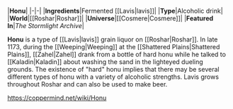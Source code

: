 |**Honu**|
|-|-|
|**Ingredients**|Fermented [[Lavis\|lavis]]|
|**Type**|Alcoholic drink|
|**World**|[[Roshar\|Roshar]]|
|**Universe**|[[Cosmere\|Cosmere]]|
|**Featured In**|*The Stormlight Archive*|

**Honu** is a type of [[Lavis\|lavis]] grain liquor on [[Roshar\|Roshar]].
In late 1173, during the [[Weeping\|Weeping]] at the [[Shattered Plains\|Shattered Plains]], [[Zahel\|Zahel]] drank from a bottle of hard honu while he talked to [[Kaladin\|Kaladin]] about washing the sand in the lighteyed dueling grounds.
The existence of "hard" honu implies that there may be several different types of honu with a variety of alcoholic strengths. Lavis grows throughout Roshar and can also be used to make beer.



https://coppermind.net/wiki/Honu